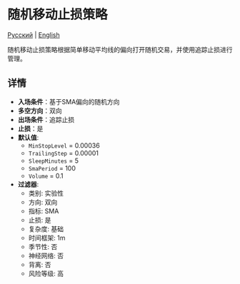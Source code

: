 # 随机移动止损策略
[Русский](README_ru.md) | [English](README.md)

随机移动止损策略根据简单移动平均线的偏向打开随机交易，并使用追踪止损进行管理。

## 详情

- **入场条件**：基于SMA偏向的随机方向
- **多空方向**：双向
- **出场条件**：追踪止损
- **止损**：是
- **默认值**:
  - `MinStopLevel` = 0.00036
  - `TrailingStep` = 0.00001
  - `SleepMinutes` = 5
  - `SmaPeriod` = 100
  - `Volume` = 0.1
- **过滤器**:
  - 类别: 实验性
  - 方向: 双向
  - 指标: SMA
  - 止损: 是
  - 复杂度: 基础
  - 时间框架: 1m
  - 季节性: 否
  - 神经网络: 否
  - 背离: 否
  - 风险等级: 高
